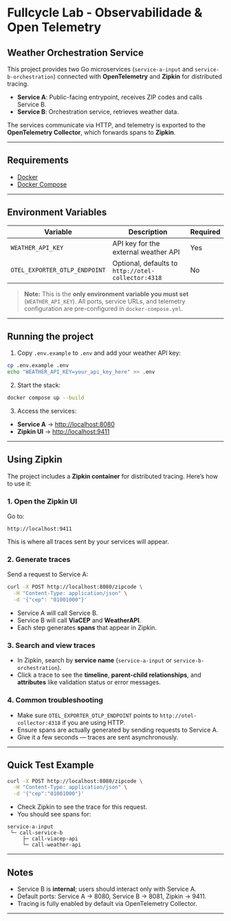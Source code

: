 # Fullcycle Lab - Observabilidade & Open Telemetry

## Weather Orchestration Service

This project provides two Go microservices (`service-a-input` and `service-b-orchestration`) connected with **OpenTelemetry** and **Zipkin** for distributed tracing.

* **Service A**: Public-facing entrypoint, receives ZIP codes and calls Service B.
* **Service B**: Orchestration service, retrieves weather data.

The services communicate via HTTP, and telemetry is exported to the **OpenTelemetry Collector**, which forwards spans to **Zipkin**.

---

## Requirements

* [Docker](https://docs.docker.com/get-docker/)
* [Docker Compose](https://docs.docker.com/compose/)

---

## Environment Variables

| Variable                      | Description                                        | Required |
| ----------------------------- | -------------------------------------------------- | -------- |
| `WEATHER_API_KEY`             | API key for the external weather API               | Yes      |
| `OTEL_EXPORTER_OTLP_ENDPOINT` | Optional, defaults to `http://otel-collector:4318` | No       |

> **Note:** This is the **only environment variable you must set** (`WEATHER_API_KEY`). All ports, service URLs, and telemetry configuration are pre-configured in `docker-compose.yml`.

---

## Running the project

1. Copy `.env.example` to `.env` and add your weather API key:

```bash
cp .env.example .env
echo "WEATHER_API_KEY=your_api_key_here" >> .env
```

2. Start the stack:

```bash
docker compose up --build
```

3. Access the services:

* **Service A** → [http://localhost:8080](http://localhost:8080)
* **Zipkin UI** → [http://localhost:9411](http://localhost:9411)

---

## Using Zipkin

The project includes a **Zipkin container** for distributed tracing. Here’s how to use it:

### 1. Open the Zipkin UI

Go to:

```
http://localhost:9411
```

This is where all traces sent by your services will appear.

### 2. Generate traces

Send a request to Service A:

```bash
curl -X POST http://localhost:8080/zipcode \
  -H "Content-Type: application/json" \
  -d '{"cep": "01001000"}'
```

* Service A will call Service B.
* Service B will call **ViaCEP** and **WeatherAPI**.
* Each step generates **spans** that appear in Zipkin.

### 3. Search and view traces

* In Zipkin, search by **service name** (`service-a-input` or `service-b-orchestration`).
* Click a trace to see the **timeline**, **parent-child relationships**, and **attributes** like validation status or error messages.

### 4. Common troubleshooting

* Make sure `OTEL_EXPORTER_OTLP_ENDPOINT` points to `http://otel-collector:4318` if you are using HTTP.
* Ensure spans are actually generated by sending requests to Service A.
* Give it a few seconds — traces are sent asynchronously.

---

## Quick Test Example

```bash
curl -X POST http://localhost:8080/zipcode \
  -H "Content-Type: application/json" \
  -d '{"cep":"01001000"}'
```

* Check Zipkin to see the trace for this request.
* You should see spans for:

```
service-a-input
 └─ call-service-b
     ├─ call-viacep-api
     └─ call-weather-api
```

---

## Notes

* Service B is **internal**; users should interact only with Service A.
* Default ports: Service A → 8080, Service B → 8081, Zipkin → 9411.
* Tracing is fully enabled by default via OpenTelemetry Collector.

---
